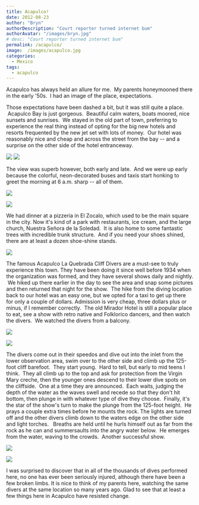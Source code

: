 ```yaml
---
title: Acapulco!
date: 2012-08-23
author: "Bryn"
authorDescription: "Court reporter turned internet bum"
authorAvatar: "/images/bryn.jpg"
# desc: "Court reporter turned internet bum"
permalink: /acapulco/
image:  /images/acapulco.jpg
categories:
  - Mexico
tags:
  - acapulco
---
```

Acapulco has always held an allure for me.  My parents honeymooned there in the early '50s.  I had an image of the place, expectations.

Those expectations have been dashed a bit, but it was still quite a place.  Acapulco Bay is just gorgeous.  Beautiful calm waters, boats moored, nice sunsets and sunrises.  We stayed in the old part of town, preferring to experience the real thing instead of opting for the big new hotels and resorts frequented by the new jet set with lots of money.  Our hotel was reasonably nice and cheap and across the street from the bay -- and a surprise on the other side of the hotel entranceway.

[![](https://live.staticflickr.com/1859/43489455135_a85f14fd97_c.jpg)](https://www.flickr.com/photos/vagabondians/43489455135/in/album-72157700840824825/)
[![](https://live.staticflickr.com/1889/44347794832_f21cdc3b4c_c.jpg)](https://www.flickr.com/photos/vagabondians/44347794832/in/album-72157700840824825/)

The view was superb however, both early and late.  And we were up early because the colorful, neon-decorated buses and taxis start honking to greet the morning at 6 a.m. sharp -- all of them.

[![](https://live.staticflickr.com/1866/42588384460_bc990f8cbf_c.jpg)](https://www.flickr.com/photos/vagabondians/42588384460/in/album-72157700840824825/)

[![](https://live.staticflickr.com/1897/30528976928_6fd76f6635_c.jpg)](https://www.flickr.com/photos/vagabondians/30528976928/in/album-72157700840824825/)

We had dinner at a pizzeria in El Zocalo, which used to be the main square in the city. Now it's kind of a park with restaurants, ice cream, and the large church, Nuestra Señora de la Soledad.  It is also home to some fantastic trees with incredible trunk structure.  And if you need your shoes shined, there are at least a dozen shoe-shine stands.

[![](https://live.staticflickr.com/1881/42588280310_a6034488c2_c.jpg)](https://www.flickr.com/photos/vagabondians/42588280310/in/album-72157700840824825/)

The famous Acapulco La Quebrada Cliff Divers are a must-see to truly experience this town. They have been doing it since well before 1934 when the organization was formed, and they have several shows daily and nightly.  We hiked up there earlier in the day to see the area and snap some pictures and then returned that night for the show.  The hike from the diving location back to our hotel was an easy one, but we opted for a taxi to get up there for only a couple of dollars. Admission is very cheap, three dollars plus or minus, if I remember correctly.  The old Mirador Hotel is still a popular place to eat, see a show with retro native and Folklorico dancers, and then watch the divers.  We watched the divers from a balcony.

[![](https://live.staticflickr.com/1861/43489287815_3bd3b7e8b2_c.jpg)](https://www.flickr.com/photos/vagabondians/43489287815/in/album-72157700840824825/)

[![](https://live.staticflickr.com/1898/43679699364_baa55c0a4b_c.jpg)](https://www.flickr.com/photos/vagabondians/43679699364/in/album-72157700840824825/)

The divers come out in their speedos and dive out into the inlet from the lower observation area, swim over to the other side and climb up the 125-foot cliff barefoot.  They start young.  Hard to tell, but early to mid teens I think.  They all climb up to the top and ask for protection from the Virgin Mary creche, then the younger ones descend to their lower dive spots on the cliffside.  One at a time they are announced.  Each waits, judging the depth of the water as the waves swell and recede so that they don't hit bottom, then plunge in with whatever type of dive they choose.  Finally, it's the star of the show's turn to make the plunge from the 125-foot height.  He prays a couple extra times before he mounts the rock. The lights are turned off and the other divers climb down to the waters edge on the other side and light torches.   Breaths are held until he hurls himself out as far from the rock as he can and summersaults into the angry water below.  He emerges from the water, waving to the crowds.  Another successful show.

[![](https://live.staticflickr.com/1852/44396923961_9080c8ae4a_c.jpg)](https://www.flickr.com/photos/vagabondians/44396923961/in/album-72157700840824825/)

[![](https://live.staticflickr.com/1897/29459851947_d774a980c5_c.jpg)](https://www.flickr.com/photos/vagabondians/29459851947/in/album-72157700840824825/)

I was surprised to discover that in all of the thousands of dives performed here, no one has ever been seriously injured, although there have been a few broken limbs. It is nice to think of my parents here, watching the same divers at the same location so many years ago. Glad to see that at least a few things here in Acapulco have resisted change.